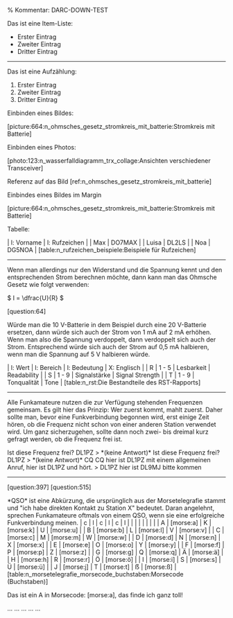 % Kommentar: DARC-DOWN-TEST

Das ist eine Item-Liste: 

* Erster Eintrag
* Zweiter Eintrag
* Dritter Eintrag

---

Das ist eine Aufzählung: 

1. Erster Eintrag
2. Zweiter Eintrag
3. Dritter Eintrag

Einbinden eines Bildes:

[picture:664:n_ohmsches_gesetz_stromkreis_mit_batterie:Stromkreis mit Batterie]

Einbinden eines Photos: 

[photo:123:n_wasserfalldiagramm_trx_collage:Ansichten verschiedener Transceiver]

Referenz auf das Bild [ref:n_ohmsches_gesetz_stromkreis_mit_batterie]

Einbindes eines Bildes im Margin

<margin>
[picture:664:n_ohmsches_gesetz_stromkreis_mit_batterie:Stromkreis mit Batterie]
</margin>

Tabelle:

| l: Vorname | l: Rufzeichen |
| Max | DO7MAX |
| Luisa | DL2LS |
| Noa | DG5NOA |
[table:n_rufzeichen_beispiele:Beispiele für Rufzeichen]

---

Wenn man allerdings nur den Widerstand und die Spannung kennt und den entsprechenden Strom berechnen möchte, dann kann man das Ohmsche Gesetz wie folgt verwenden: 

$ I = \dfrac{U}{R} $

[question:64]

Würde man die 10 V-Batterie in dem Beispiel durch eine 20 V-Batterie ersetzen, dann würde sich auch der Strom von 1 mA auf 2 mA erhöhen. Wenn man also die Spannung verdoppelt, dann verdoppelt sich auch der Strom. Entsprechend würde sich auch der Strom auf 0,5 mA halbieren, wenn man die Spannung auf 5 V halbieren würde.

<webmargin>
| l: Wert | l: Bereich | l: Bedeutung | X: Englisch |
| R | 1 - 5 | Lesbarkeit | Readability |
| S | 1 - 9 | Signalstärke | Signal Strength |
| T | 1 - 9 | Tonqualität | Tone |
[table:n_rst:Die Bestandteile des RST-Rapports]
</webmargin>

---

Alle Funkamateure nutzen die zur Verfügung stehenden Frequenzen gemeinsam. Es gilt hier das Prinzip: Wer zuerst kommt, mahlt zuerst. Daher sollte man, bevor eine Funkverbindung begonnen wird, erst einige Zeit hören, ob die Frequenz nicht schon von einer anderen Station verwendet wird. Um ganz sicherzugehen, sollte dann noch zwei- bis dreimal kurz gefragt werden, ob die Frequenz frei ist.

<qso>
Ist diese Frequenz frei? DL1PZ
> *(keine Antwort)*
Ist diese Frequenz frei? DL1PZ
> *(keine Antwort)*
CQ CQ hier ist DL1PZ mit einem allgemeinen Anruf, hier ist DL1PZ und hört.
> DL1PZ hier ist DL9MJ bitte kommen
</qso>

---

[question:397]
[question:515]

<indepth>
*QSO* ist eine Abkürzung, die ursprünglich aus der Morsetelegrafie stammt und "ich habe direkten Kontakt zu Station X" bedeutet. Daran angelehnt, sprechen Funkamateure oftmals von einem QSO, wenn sie eine erfolgreiche Funkverbindung meinen.
</indepth>

<webmargin>
| c | l | c | l | c | l |
|  |  |  |  |  |  |
| A | [morse:a] | K | [morse:k] | U | [morse:u] |
| B | [morse:b] | L | [morse:l] | V | [morse:v] |
| C | [morse:c] | M | [morse:m] | W | [morse:w] |
| D | [morse:d] | N | [morse:n] | X | [morse:x] |
| E | [morse:e] | O | [morse:o] | Y | [morse:y] |
| F | [morse:f] | P | [morse:p] | Z | [morse:z] |
| G | [morse:g] | Q | [morse:q] | Ä | [morse:ä] |
| H | [morse:h] | R | [morse:r] | Ö | [morse:ö] |
| I | [morse:i] | S | [morse:s] | Ü | [morse:ü] |
| J | [morse:j] | T | [morse:t] | ẞ | [morse:ß] |
[table:n_morsetelegrafie_morsecode_buchstaben:Morsecode (Buchstaben)]
</webmargin>

Das ist ein A in Morsecode: [morse:a], das finde ich ganz toll!

<webtip>
...
</webtip>

 <latexonly>
 ...
 </latexonly>

 <webindepth>
 ...
 </webindepth>

 <webonly>
 ...
 </webonly>

 <tip>
 ...
 </tip>